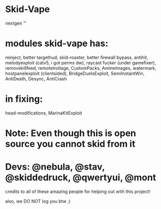 # Skid-Vape
nextgen :tm:

# modules skid-vape has:
reinject, better targethud, skid-roaster, better firewall bypass, antihit, melodyexploit (catv5, i got perms dw), raycast fucker (under gamefixer), removekillfeed, remotetrollage, CustomPacks, AnimeImages, watermark, hostpanelexploit (clientsided), BridgeDuelsExploit, SemiInstantWin, AntiDeath, Desync, AntiCrash

# in fixing:
head-modifications, MarinaKitExploit

# Note: Even though this is open source you **cannot** skid from it
# Devs: @nebula, @stav, @skiddedruck, @qwertyui, @mont
credits to all of these amazing people for helping out with this project!

also, we DO NOT log you btw ;)
